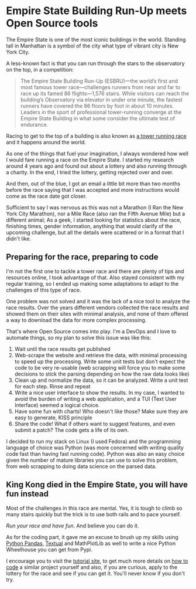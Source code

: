 # Empire State Building Run-Up meets Open Source tools

The Empire State is one of the most iconic buildings in the world. Standing tall in Manhattan is a symbol of the city what type of vibrant city is New York City.

A less-known fact is that you can run through the stars to the observatory on the top, in a competition:

> The Empire State Building Run-Up (ESBRU)—the world’s first and most famous tower race—challenges runners from near and far to race up its famed 86 flights—1,576 stairs. 
> While visitors can reach the building’s Observatory via elevator in under one minute, the fastest runners have covered the 86 floors by foot in about 10 minutes. 
> Leaders in the sport of professional tower-running converge at the Empire State Building in what some consider the ultimate test of endurance.

Racing to get to the top of a building is also known as [a tower running race](https://en.wikipedia.org/wiki/Tower_running) and it happens around the world.

As one of the things that fuel your imagination, I always wondered how well I would fare running a race on the Empire State. I started my research around 4 years ago and found out about a lottery and also running through a charity. In the end, I tried the lottery, getting rejected over and over.

And then, out of the blue, I got an email a little bit more than two months before the race saying that I was accepted and more instructions would come as the race date got closer.

Sufficient to say I was nervous as this was not a Marathon (I Ran the New York City Marathon), nor a Mile Race (also ran the Fifth Avenue Mile) but a different animal; As a geek, I started looking for statistics about the race, finishing times, gender information, anything that would clarify of the upcoming challenge, but all the details were scattered or in a format that I didn't like.

## Preparing for the race, preparing to code

I'm not the first one to tackle a tower race and there are plenty of tips and resources online, I took advantage of that. Also stayed consistent with my regular training, so I ended up making some adaptations to adapt to the challenges of this type of race.

One problem was not solved and it was the lack of a nice tool to analyze the race results. Over the years different vendors collected the race results and showed them on their sites with minimal analysis, and none of them offered a way to download the data for more complex processing.

That's where Open Source comes into play. I'm a DevOps and I love to automate things, so my plan to solve this issue was like this:

1. Wait until the race results get published
2. Web-scrape the website and retrieve the data, with minimal processing to speed up the processing. Write some unit tests but don't expect the code to be very re-usable (web scrapping will force you to make some decisions to stick the parsing depending on how the raw data looks like)
3. Clean up and normalize the data, so it can be analyzed. Write a unit test for each step. Rinse and repeat
4. Write a nice user interface to show the results. In my case, I wanted to avoid the burden of writing a web application, and a TUI (Text User Interface) seemed a logical choice.
5. Have some fun with charts! Who doesn't like those? Make sure they are easy to generate, KISS principle
6. Share the code! What if others want to suggest features, and even submit a patch? The code gets a life of its own.

I decided to run my stack on Linux (I used Fedora) and the programming language of choice was Python (was more concerned with writing quality code fast than having fast running code). Python was also an easy choice given the number of mature libraries you can use to solve this problem, from web scrapping to doing data science on the parsed data.

## King Kong died in the Empire State, you will have fun instead

Most of the challenges in this race are mental. Yes, it is tough to climb so many stairs quickly but the trick is to use both rails and to pace yourself.

_Run your race and have fun_. And believe you can do it.

As for the coding part, it gave me an excuse to brush up my skills using [Python Pandas](https://pandas.pydata.org/), [Textual](https://textual.textualize.io/) and MathPlotLib as well to write a nice Python Wheelhouse you can get from Pypi.

I encourage you to visit the [tutorial site](https://github.com/josevnz/tutorials/blob/main/docs/EmpireStateRunUp/TUTORIAL.md), to get much more details on [how to code](https://github.com/josevnz/tutorials.git) a similar project yourself and also, if you are curious, apply to the lottery for the race and see if you can get it. You'll never know if you don't try.

